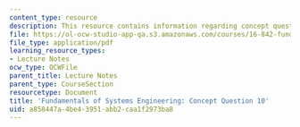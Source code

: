 ```yaml
---
content_type: resource
description: This resource contains information regarding concept question 10.
file: https://ol-ocw-studio-app-qa.s3.amazonaws.com/courses/16-842-fundamentals-of-systems-engineering-fall-2015/a858447a4be43951abb2caa1f2973ba8_MIT16_842F15_Question10.pdf
file_type: application/pdf
learning_resource_types:
- Lecture Notes
ocw_type: OCWFile
parent_title: Lecture Notes
parent_type: CourseSection
resourcetype: Document
title: 'Fundamentals of Systems Engineering: Concept Question 10'
uid: a858447a-4be4-3951-abb2-caa1f2973ba8
---
```

